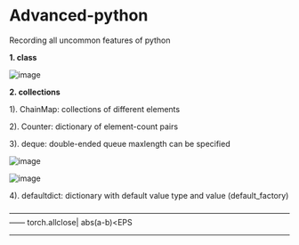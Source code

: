 # Advanced-python
Recording all uncommon features of python

**1. class**
   
![image](https://github.com/ChunZhuo/Advanced-python/assets/118121876/ccf4ee0b-2a81-4ae3-b384-767809c333f4)

**2. collections**
   
   1). ChainMap: collections of different elements
   
   2). Counter: dictionary of element-count pairs
   
   3). deque: double-ended queue maxlength can be specified
   
   ![image](https://github.com/ChunZhuo/Advanced-python/assets/118121876/5563d0be-58e3-4af0-aa80-884792e5008b)


   ![image](https://github.com/ChunZhuo/Advanced-python/assets/118121876/cd834260-9c59-4914-90b4-34f7d2d7e6a2)

   4). defaultdict: dictionary with default value type and value  (default_factory)

——————————————————————————————————————
torch.allclose| abs(a-b)<EPS
______________________________________



